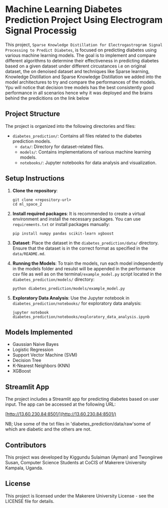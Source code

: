 # Machine Learning Diabetes Prediction Project Using Electrogram Signal Processig

This project, `Sparse Knowledge Distillation for
Electrogastrogram Signal Processing to
Predict Diabetes`, is focused on predicting diabetes using various machine learning models. The goal is to implement and compare different algorithms to determine their effectiveness in predicting diabetes based on a given dataset under different circustances i.e on original dataset, the on denoised dataset and techniques like Sparse learning, Knowledge Distillation and Sparse Knowledge Distillation we added into the model architectures to try and compare the performances of the models. Ypu will notice that decision tree models has the best consistently good performance in all scenarios hence why it was deployed and the brains behind the predicitions on the link below

## Project Structure

The project is organized into the following directories and files:

- `diabetes_prediction/`: Contains all files related to the diabetes prediction models.
  - `data/`: Directory for dataset-related files.
  - `models/`: Contains implementations of various machine learning models.
  - `notebooks/`: Jupyter notebooks for data analysis and visualization.
  

## Setup Instructions

1. **Clone the repository**:

   ```
   git clone <repository-url>
   cd ml_space_2
   ```

2. **Install required packages**:
   It is recommended to create a virtual environment and install the necessary packages. You can use `requirements.txt` or install packages manually:

   ```
   pip install numpy pandas scikit-learn xgboost
   ```

3. **Dataset**:
   Place the dataset in the `diabetes_prediction/data/` directory. Ensure that the dataset is in the correct format as specified in the `data/README.md`.

4. **Running the Models**:
   To train the models, run each model independently in the models folder and resulst will be appended in the performance csv file as well as on the terminal`/example_model.py` script located in the `diabetes_prediction/models/` directory:

   ```
   python diabetes_prediction/models/example_model.py
   ```

5. **Exploratory Data Analysis**:
   Use the Jupyter notebook in `diabetes_prediction/notebooks/` for exploratory data analysis:
   ```
   jupyter notebook diabetes_prediction/notebooks/exploratory_data_analysis.ipynb
   ```

## Models Implemented

- Gaussian Naive Bayes
- Logistic Regression
- Support Vector Machine (SVM)
- Decision Tree
- K-Nearest Neighbors (KNN)
- XGBoost

## Streamlit App

The project includes a Streamlit app for predicting diabetes based on user input. The app can be accessed at the following URL:

[http://13.60.230.84:8501/](http://13.60.230.84:8501/)

NB; Use some of the txt files in 'diabetes_prediction/data/raw'some of which are diabetic and the others are not.

## Contributors

This project was developed by Kiggundu Sulaiman (Ayman) and Twongiirwe Susan, Computer Science Students at CoCIS of Makerere University Kampala, Uganda.

## License

This project is licensed under the Makerere University License - see the LICENSE file for details.
